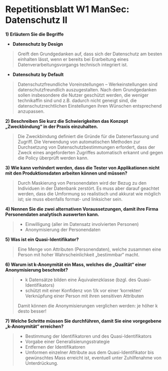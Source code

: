 # Repetitionsblatt W1 ManSec: Datenschutz II

**1) Erläutern Sie die Begriffe**

* **Datenschutz by Design**

> Greift den Grundgedanken auf, dass sich der Datenschutz am besten einhalten lässt,
wenn er bereits bei Erarbeitung eines Datenverarbeitungsvorgangs technisch
integriert ist.

* **Datenschutz by Default**

> Datenschutzfreundliche Voreinstellungen – Werkeinstellungen sind
datenschutzfreundlich auszugestalten. Nach dem Grundgedanken sollen insbesondere
die Nutzer geschützt werden, die weniger technikaffin sind und z.B. dadurch nicht
geneigt sind, die datenschutzrechtlichen Einstellungen ihren Wünschen entsprechend
anzupassen.

**2) Beschreiben Sie kurz die Schwierigkeiten das Konzept „Zweckbindung“ in der Praxis
einzuhalten.**

> Die Zweckbindung definiert die Gründe für die Datenerfassung und Zugriff. Die
Verwendung von automatischen Methoden zur Durchsetzung von Datenschutzbestimmungen
erfordert, dass der Zweck eines angeforderten Zugriffes automatisch erkannt und gegen die
Policy überprüft werden kann.

**3) Wie kann verhindert werden, dass die Tester von Applikationen nicht mit den
Produktionsdaten arbeiten können und müssen?**

> Durch Maskierung von Personendaten wird der Bezug zu den Individuen in der Datenbank
zerstört. Es muss aber darauf geachtet werden, dass die Umformung so realistisch und
akkurat wie möglich ist; sie muss ebenfalls format- und linksicher sein.

**4) Nennen Sie die zwei alternativen Voraussetzungen, damit ihre Firma Personendaten
analytisch auswerten kann.**

> * Einwilligung (aller im Datensatz involvierten Personen)
> * Anonymisierung der Personendaten

**5) Was ist ein Quasi-Identifikator?**

> Eine Menge von Attributen (Personendaten), welche zusammen eine Person mit hoher
Wahrscheinlichkeit „bestimmbar“ macht.

**6) Warum ist k-Anonymität ein Mass, welches die „Qualität“ einer Anonymisierung beschreibt?**

> * k Datensätze bilden eine Äquivalenzklasse (bzgl. des Quasi-Identifikators)
> * schützt mit einer Konfidenz von 1/k vor einer ‘korrekten’ Verknüpfung einer Person mit
ihren sensitiven Attributen
> 
> Damit können die Anonymisierungen verglichen werden: je höher k desto besser!

**7) Welche Schritte müssen Sie durchführen, damit Sie eine vorgegebene „k-Anonymität“ erreichen?**

> * Bestimmung der Identifikatoren und des Quasi-Identifikators
> * Vorgabe einer Generalisierungsstrategie
> * Entfernen der Identifikatoren
> * Umformen einzelner Attribute aus dem Quasi-Identifikator bis gewünschtes Mass
erreicht ist, eventuell unter Zuhilfenahme von Unterdrückung.